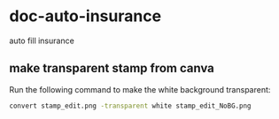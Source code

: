 # doc-auto-insurance
auto fill insurance

## make transparent stamp from canva 
Run the following command to make the white background transparent:
```bash
convert stamp_edit.png -transparent white stamp_edit_NoBG.png
```

